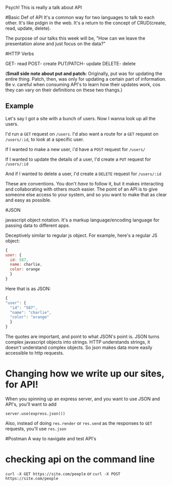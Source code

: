 <!--Title: React and REST -->
<!--Subtitle:  The importance of State -->

Psych!  This is really a talk about API

#Basic Def of API
It's a common way for two languages to talk to each other.   It's like pidgin in the web.
It's a return to the concept of CRUD(create, read, update, delete).  

The purpose of our talks this week will be, "How can we leave the presentation alone and just focus on the data?"

#HTTP Verbs

GET- read
POST- create
PUT/PATCH- update
DELETE- delete

(**Small side note about put and patch:**  Originally, put was for updating the entire thing.  Patch, then, was only for updating a certain part of information.   Be v. careful when consuming API's to learn how their updates work, cos they can vary on their definitions on these two thangs.)

## Example

Let's say I got a site with a bunch of users.  Now I wanna look up all the users.

I'd run a `GET` request on `/users`.
I'd also want a route for a `GET` request on `/users/:id`, to look at a specific user.

If I wanted to make a new user, i'd have a `POST` request for `/users/`

If I wanted to update the details of a user, I'd create a `PUT` request for `/users/:id`

And if I wanted to delete a user, I'd create a `DELETE` request for `/users/:id`

These are conventions.  You don't _have_ to follow it, but it makes interacting and collaborating with others much easier.  The point of an API is to give someone else access to your system, and so you want to make that as clear and easy as possible.

#JSON

javascript object notation.  It's a markup language/encoding language for passing data to different apps.

Deceptively similar to regular js object.  For example, here's a regular JS object:
```js
{
user: {
  id: 587,
  name: charlie,
  color: orange
  }
}
```

Here that is as JSON:
```js
{
"user": {
  "id": "587",
  "name": "charlie",
  "color": "orange"
  }
}
```

The quotes are important, and point to what JSON's point is.  JSON turns complex javascript objects into strings.  HTTP understands strings, it doesn't understand complex objects.  So json makes data more easily accessible to http requests.

# Changing how we write up our sites, for API!

When you spinning up an express server, and you want to use JSON and API's, you'll want to add

`server.use(express.json())`

Also, instead of doing `res.render` or `res.send` as the responses to `GET` requests, you'll use `res.json`

#Postman
A way to navigate and test API's

# checking api on the command line
`curl -X GET https://site.com/people`
or
`curl -X POST https://site.com/people`



